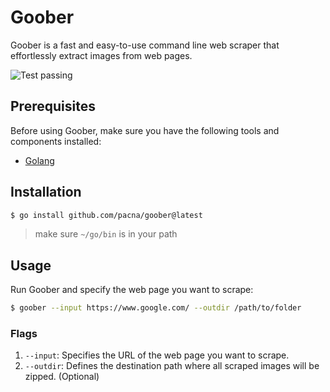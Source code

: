 # Goober

Goober is a fast and easy-to-use command line web scraper that effortlessly extract images from web pages.

<img alt="Test passing" src="https://github.com/pacna/goober/workflows/Test/badge.svg" />

## Prerequisites

Before using Goober, make sure you have the following tools and components installed:

-   [Golang](https://golang.org/dl/)

## Installation

```bash
$ go install github.com/pacna/goober@latest
```

> make sure `~/go/bin` is in your path

## Usage

Run Goober and specify the web page you want to scrape:

```bash
$ goober --input https://www.google.com/ --outdir /path/to/folder
```

### Flags

1. `--input`: Specifies the URL of the web page you want to scrape.
2. `--outdir`: Defines the destination path where all scraped images will be zipped. (Optional)
